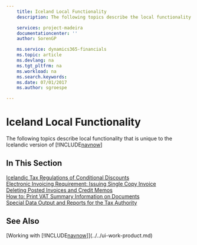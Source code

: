 ```yaml
---
    title: Iceland Local Functionality
    description: The following topics describe the local functionality in the Icelandic version of [!INCLUDE[navnow](../../includes/navnow_md.md)].

    services: project-madeira 
    documentationcenter: ''
    author: SorenGP

    ms.service: dynamics365-financials
    ms.topic: article
    ms.devlang: na
    ms.tgt_pltfrm: na
    ms.workload: na
    ms.search.keywords:
    ms.date: 07/01/2017
    ms.author: sgroespe

---
```

# Iceland Local Functionality
The following topics describe local functionality that is unique to the Icelandic version of [!INCLUDE[navnow](../../includes/navnow_md.md)]

## In This Section  
  [Icelandic Tax Regulations of Conditional Discounts](icelandic-tax-regulations-of-conditional-discounts.md)  
  [Electronic Invoicing Requirement: Issuing Single Copy Invoice](electronic-invoicing-requirement-issuing-single-copy-invoice.md)  
  [Deleting Posted Invoices and Credit Memos](deleting-posted-invoices-and-credit-memos.md)  
  [How to: Print VAT Summary Information on Documents](how-to-print-vat-summary-information-on-documents.md)  
 [Special Data Output and Reports for the Tax Authority](special-data-output-and-reports-for-the-tax-authority.md)  

## See Also
[Working with [!INCLUDE[navnow](../../includes/navnow_md.md)]](../../ui-work-product.md)  
